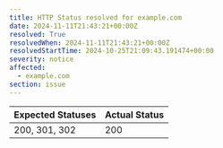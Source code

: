 ```yaml
---
title: HTTP Status resolved for example.com
date: 2024-11-11T21:43:21+00:00Z
resolved: True
resolvedWhen: 2024-11-11T21:43:21+00:00Z
resolvedStartTime: 2024-10-25T21:09:43.191474+00:00
severity: notice
affected:
  - example.com
section: issue
---
```


| Expected Statuses | Actual Status  |
|-------------------|----------------|
| 200, 301, 302 | 200 |
